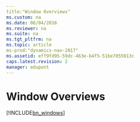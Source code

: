 ```yaml
---
title:"Window Overviews"
ms.custom: na
ms.date: 06/04/2016
ms.reviewer: na
ms.suite: na
ms.tgt_pltfrm: na
ms.topic: article
ms-prod:"dynamics-nav-2017"
ms.assetid: eff9fd95-59dc-463e-b4f5-51be7055013c
caps.latest.revision: 2
manager: edupont
---
```

# Window Overviews
[!INCLUDE[bn_windows](includes/bn_windows_md.md)]